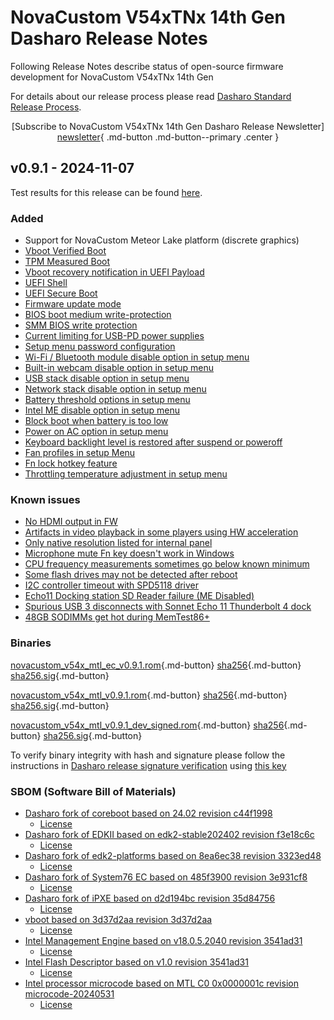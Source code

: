 # NovaCustom V54xTNx 14th Gen Dasharo Release Notes

Following Release Notes describe status of open-source firmware development for
NovaCustom V54xTNx 14th Gen

For details about our release process please read
[Dasharo Standard Release Process](../../dev-proc/standard-release-process.md).

<center>

[Subscribe to NovaCustom V54xTNx 14th Gen Dasharo Release Newsletter]
[newsletter]{ .md-button .md-button--primary .center }

</center>

## v0.9.1 - 2024-11-07

Test results for this release can be found
[here](https://github.com/Dasharo/osfv-results/tree/main/boards/NovaCustom/MTL_14th_Gen/V540TNX/v0.9.1-results.csv).

### Added

- Support for NovaCustom Meteor Lake platform (discrete graphics)
- [Vboot Verified Boot](https://docs.dasharo.com/guides/vboot-signing/)
- [TPM Measured Boot](https://docs.dasharo.com/unified-test-documentation/dasharo-security/203-measured-boot/)
- [Vboot recovery notification in UEFI Payload](https://docs.dasharo.com/unified-test-documentation/dasharo-security/201-verified-boot/)
- [UEFI Shell](https://docs.dasharo.com/unified-test-documentation/dasharo-compatibility/30P-uefi-shell/)
- [UEFI Secure Boot](https://docs.dasharo.com/unified-test-documentation/dasharo-security/206-secure-boot/)
- [Firmware update mode](https://docs.dasharo.com/guides/firmware-update/#firmware-update-mode)
- [BIOS boot medium write-protection](https://docs.dasharo.com/dasharo-menu-docs/dasharo-system-features/#dasharo-security-options)
- [SMM BIOS write protection](https://docs.dasharo.com/dasharo-menu-docs/dasharo-system-features/#dasharo-security-options)
- [Current limiting for USB-PD power supplies](https://docs.dasharo.com/unified-test-documentation/dasharo-compatibility/31H-usb-type-c/#utc020001-usb-type-c-pd-current-limiting-ubuntu-2204)
- [Setup menu password configuration](https://docs.dasharo.com/dasharo-menu-docs/overview/#dasharo-menu-guides)
- [Wi-Fi / Bluetooth module disable option in setup menu](https://docs.dasharo.com/dasharo-menu-docs/dasharo-system-features/#dasharo-security-options)
- [Built-in webcam disable option in setup menu](https://docs.dasharo.com/dasharo-menu-docs/dasharo-system-features/#dasharo-security-options)
- [USB stack disable option in setup menu](https://docs.dasharo.com/dasharo-menu-docs/dasharo-system-features/#usb-configuration)
- [Network stack disable option in setup menu](https://docs.dasharo.com/dasharo-menu-docs/dasharo-system-features/#networking-options)
- [Battery threshold options in setup menu](https://docs.dasharo.com/dasharo-menu-docs/dasharo-system-features/#power-management-options)
- [Intel ME disable option in setup menu](https://docs.dasharo.com/osf-trivia-list/me/)
- [Block boot when battery is too low](https://docs.dasharo.com/unified-test-documentation/dasharo-compatibility/359-boot-blocking/#test-cases-common-documentation)
- [Power on AC option in setup menu](https://docs.dasharo.com/dasharo-menu-docs/dasharo-system-features/#power-management-options)
- [Keyboard backlight level is restored after suspend or poweroff](https://github.com/Dasharo/dasharo-issues/issues/339)
- [Fan profiles in setup Menu](https://docs.dasharo.com/unified/novacustom/fan-profiles/)
- [Fn lock hotkey feature](https://docs.dasharo.com/unified/novacustom/fn-lock-hotkey/)
- [Throttling temperature adjustment in setup menu](https://docs.dasharo.com/unified/novacustom/features/#cpu-throttling-threshold)

### Known issues

- [No HDMI output in FW](https://github.com/Dasharo/dasharo-issues/issues/930)
- [Artifacts in video playback in some players using HW acceleration](https://github.com/Dasharo/dasharo-issues/issues/948)
- [Only native resolution listed for internal panel](https://github.com/Dasharo/dasharo-issues/issues/949)
- [Microphone mute Fn key doesn't work in Windows](https://github.com/Dasharo/dasharo-issues/issues/1006)
- [CPU frequency measurements sometimes go below known minimum](https://github.com/Dasharo/dasharo-issues/issues/1050)
- [Some flash drives may not be detected after reboot](https://github.com/Dasharo/dasharo-issues/issues/1051)
- [I2C controller timeout with SPD5118 driver](https://github.com/Dasharo/dasharo-issues/issues/1105)
- [Echo11 Docking station SD Reader failure (ME Disabled)](https://github.com/Dasharo/dasharo-issues/issues/1100)
- [Spurious USB 3 disconnects with Sonnet Echo 11 Thunderbolt 4 dock](https://github.com/Dasharo/dasharo-issues/issues/1081)
- [48GB SODIMMs get hot during MemTest86+](https://github.com/Dasharo/dasharo-issues/issues/1125)

### Binaries

[novacustom_v54x_mtl_ec_v0.9.1.rom][novacustom_v54x_mtl_ec_v0.9.1.rom_file]{.md-button}
[sha256][novacustom_v54x_mtl_ec_v0.9.1.rom_hash]{.md-button}
[sha256.sig][novacustom_v54x_mtl_ec_v0.9.1.rom_sig]{.md-button}

[novacustom_v54x_mtl_v0.9.1.rom][novacustom_v54x_mtl_v0.9.1.rom_file]{.md-button}
[sha256][novacustom_v54x_mtl_v0.9.1.rom_hash]{.md-button}
[sha256.sig][novacustom_v54x_mtl_v0.9.1.rom_sig]{.md-button}

[novacustom_v54x_mtl_v0.9.1_dev_signed.rom][novacustom_v54x_mtl_v0.9.1_dev_signed.rom_file]{.md-button}
[sha256][novacustom_v54x_mtl_v0.9.1_dev_signed.rom_hash]{.md-button}
[sha256.sig][novacustom_v54x_mtl_v0.9.1_dev_signed.rom_sig]{.md-button}

To verify binary integrity with hash and signature please follow the
instructions in [Dasharo release signature verification](../../guides/signature-verification.md)
using [this key](https://raw.githubusercontent.com/3mdeb/3mdeb-secpack/master/customer-keys/novacustom/dasharo-release-0.9.x-for-novacustom-signing-key.asc)

### SBOM (Software Bill of Materials)

- [Dasharo fork of coreboot based on 24.02 revision c44f1998](https://github.com/Dasharo/coreboot/tree/c44f1998)
    * [License](https://github.com/Dasharo/coreboot/blob/c44f1998/COPYING)
- [Dasharo fork of EDKII based on edk2-stable202402 revision f3e18c6c](https://github.com/Dasharo/edk2/tree/f3e18c6c)
    * [License](https://github.com/Dasharo/edk2/blob/f3e18c6c/License.txt)
- [Dasharo fork of edk2-platforms based on 8ea6ec38 revision 3323ed48](https://github.com/Dasharo/edk2-platforms/tree/3323ed48)
    * [License](https://github.com/Dasharo/edk2-platforms/blob/3323ed48/License.txt)
- [Dasharo fork of System76 EC based on 485f3900 revision 3e931cf8](https://github.com/Dasharo/ec/tree/3e931cf8/)
    * [License](https://github.com/Dasharo/ec/blob/3e931cf8/LICENSE)
- [Dasharo fork of iPXE based on d2d194bc revision 35d84756](https://github.com/Dasharo/ipxe/tree/35d84756)
    * [License](https://github.com/Dasharo/ipxe/blob/35d84756/COPYING.GPLv2)
- [vboot based on 3d37d2aa revision 3d37d2aa](https://chromium.googlesource.com/chromiumos/platform/vboot_reference/+/3d37d2aa/)
    * [License](https://chromium.googlesource.com/chromiumos/platform/vboot_reference/+/3d37d2aa/LICENSE)
- [Intel Management Engine based on v18.0.5.2040 revision 3541ad31](https://github.com/Dasharo/dasharo-blobs/blob/3541ad31/novacustom/v5x0tnx/me.bin)
    * [License](https://github.com/Dasharo/dasharo-blobs/blob/main/licenses/pv%20intel%20obl%20software%20license%20agreement%2011.2.2017.pdf)
- [Intel Flash Descriptor based on v1.0 revision 3541ad31](https://github.com/Dasharo/dasharo-blobs/blob/3541ad31/novacustom/v5x0tnx/descriptor.bin)
    * [License](https://github.com/Dasharo/dasharo-blobs/blob/main/licenses/pv%20intel%20obl%20software%20license%20agreement%2011.2.2017.pdf)
- [Intel processor microcode based on MTL C0 0x0000001c revision microcode-20240531](https://github.com/intel/Intel-Linux-Processor-Microcode-Data-Files/tree/microcode-20240531/intel-ucode/06-aa-04)
    * [License](https://github.com/intel/Intel-Linux-Processor-Microcode-Data-Files/blob/microcode-20240531/license)

[newsletter]: https://3mdeb.com/subscribe/nc_v540tnx_14th.html
[novacustom_v54x_mtl_ec_v0.9.1.rom_file]: https://dl.3mdeb.com/open-source-firmware/Dasharo/novacustom_v54x_mtl/v0.9.1/novacustom_v54x_mtl_ec_v0.9.1.rom
[novacustom_v54x_mtl_ec_v0.9.1.rom_hash]: https://dl.3mdeb.com/open-source-firmware/Dasharo/novacustom_v54x_mtl/v0.9.1/novacustom_v54x_mtl_ec_v0.9.1.rom.sha256
[novacustom_v54x_mtl_ec_v0.9.1.rom_sig]: https://dl.3mdeb.com/open-source-firmware/Dasharo/novacustom_v54x_mtl/v0.9.1/novacustom_v54x_mtl_ec_v0.9.1.rom.sha256.sig
[novacustom_v54x_mtl_v0.9.1.rom_file]: https://dl.3mdeb.com/open-source-firmware/Dasharo/novacustom_v54x_mtl/v0.9.1/novacustom_v54x_mtl_v0.9.1.rom
[novacustom_v54x_mtl_v0.9.1.rom_hash]: https://dl.3mdeb.com/open-source-firmware/Dasharo/novacustom_v54x_mtl/v0.9.1/novacustom_v54x_mtl_v0.9.1.rom.sha256
[novacustom_v54x_mtl_v0.9.1.rom_sig]: https://dl.3mdeb.com/open-source-firmware/Dasharo/novacustom_v54x_mtl/v0.9.1/novacustom_v54x_mtl_v0.9.1.rom.sha256.sig
[novacustom_v54x_mtl_v0.9.1_dev_signed.rom_file]: https://dl.3mdeb.com/open-source-firmware/Dasharo/novacustom_v54x_mtl/v0.9.1/novacustom_v54x_mtl_v0.9.1_dev_signed.rom
[novacustom_v54x_mtl_v0.9.1_dev_signed.rom_hash]: https://dl.3mdeb.com/open-source-firmware/Dasharo/novacustom_v54x_mtl/v0.9.1/novacustom_v54x_mtl_v0.9.1_dev_signed.rom.sha256
[novacustom_v54x_mtl_v0.9.1_dev_signed.rom_sig]: https://dl.3mdeb.com/open-source-firmware/Dasharo/novacustom_v54x_mtl/v0.9.1/novacustom_v54x_mtl_v0.9.1_dev_signed.rom.sha256.sig

